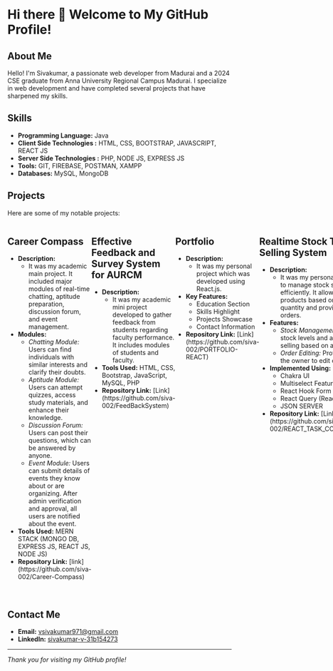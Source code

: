 # Hi there 👋  Welcome to My GitHub Profile!

## About Me

Hello! I'm Sivakumar, a passionate web developer from Madurai and a 2024 CSE graduate from Anna University Regional Campus Madurai. I specialize in web development and have completed several projects that have sharpened my skills.

## Skills

- **Programming Language:** Java
- **Client Side Technologies :** HTML, CSS, BOOTSTRAP, JAVASCRIPT, REACT JS
- **Server Side Technologies :** PHP, NODE JS, EXPRESS JS
- **Tools:** GIT, FIREBASE, POSTMAN, XAMPP
- **Databases:** MySQL, MongoDB

## Projects

Here are some of my notable projects:
<div style="display:flex;flex-direction: row;">
    <div style="margin-bottom:20px;width:200px">
        <h2><b>Career Compass</b></h2>
        <ul>
            <li><b>Description:</b>
                <ul>
                    <li>It was my academic main project. It included major modules of real-time chatting, aptitude preparation, discussion forum, and event management.</li>
                </ul>
            </li>
            <li><b>Modules:</b>
                <ul>
                    <li><i>Chatting Module:</i> Users can find individuals with similar interests and clarify their doubts.</li>
                    <li><i>Aptitude Module:</i> Users can attempt quizzes, access study materials, and enhance their knowledge.</li>
                    <li><i>Discussion Forum:</i> Users can post their questions, which can be answered by anyone.</li>
                    <li><i>Event Module:</i> Users can submit details of events they know about or are organizing. After admin verification and approval, all users are notified about the event.</li>
                </ul>
            </li>
            <li><b>Tools Used:</b> MERN STACK (MONGO DB, EXPRESS JS, REACT JS, NODE JS)</li>
            <li><b>Repository Link:</b> [link](https://github.com/siva-002/Career-Compass)</li>
        </ul>
    </div>
    <div style="margin-bottom: 20px;width:200px">
        <h2><b>Effective Feedback and Survey System for AURCM</b></h2>
        <ul>
            <li><b>Description:</b>
                <ul>
                    <li>It was my academic mini project developed to gather feedback from students regarding faculty performance. It includes modules of students and faculty.</li>
                </ul>
            </li>
            <li><b>Tools Used:</b> HTML, CSS, Bootstrap, JavaScript, MySQL, PHP</li>
            <li><b>Repository Link:</b> [Link](https://github.com/siva-002/FeedBackSystem)</li>
        </ul>
    </div>
    <div style="margin-bottom: 20px;">
        <h2><b>Portfolio</b></h2>
        <ul>
            <li><b>Description:</b>
                <ul>
                    <li>It was my personal project which was developed using React.js.</li>
                </ul>
            </li>
            <li><b>Key Features:</b>
                <ul>
                    <li>Education Section</li>
                    <li>Skills Highlight</li>
                    <li>Projects Showcase</li>
                    <li>Contact Information</li>
                </ul>
            </li>
            <li><b>Repository Link:</b> [Link](https://github.com/siva-002/PORTFOLIO-REACT)</li>
        </ul>
    </div>
    <div style="margin-bottom: 20px;">
        <h2><b>Realtime Stock Tracking and Selling System</b></h2>
        <ul>
            <li><b>Description:</b>
                <ul>
                    <li>It was my personal project developed to manage stock selling operations efficiently. It allows the owner to sell products based on the available stock quantity and provides features to edit orders.</li>
                </ul>
            </li>
            <li><b>Features:</b>
                <ul>
                    <li><i>Stock Management:</i> Tracks real-time stock levels and allows for product selling based on available quantities.</li>
                    <li><i>Order Editing:</i> Provides functionality for the owner to edit orders as needed.</li>
                </ul>
            </li>
            <li><b>Implemented Using:</b>
                <ul>
                    <li>Chakra UI</li>
                    <li>Multiselect Feature</li>
                    <li>React Hook Form</li>
                    <li>React Query (React Tanstack)</li>
                    <li>JSON SERVER</li>
                </ul>
            </li>
            <li><b>Repository Link:</b> [Link](https://github.com/siva-002/REACT_TASK_COMPANY_INVENTORY)</li>
        </ul>
    </div>
</div>

## Contact Me

- **Email:** [vsivakumar971@gmail.com](mailto:vsivakumar971@gmail.com)
- **LinkedIn:** [sivakumar-v-31b154273](https://www.linkedin.com/in/sivakumar-v-31b154273/)


---

*Thank you for visiting my GitHub profile!*



